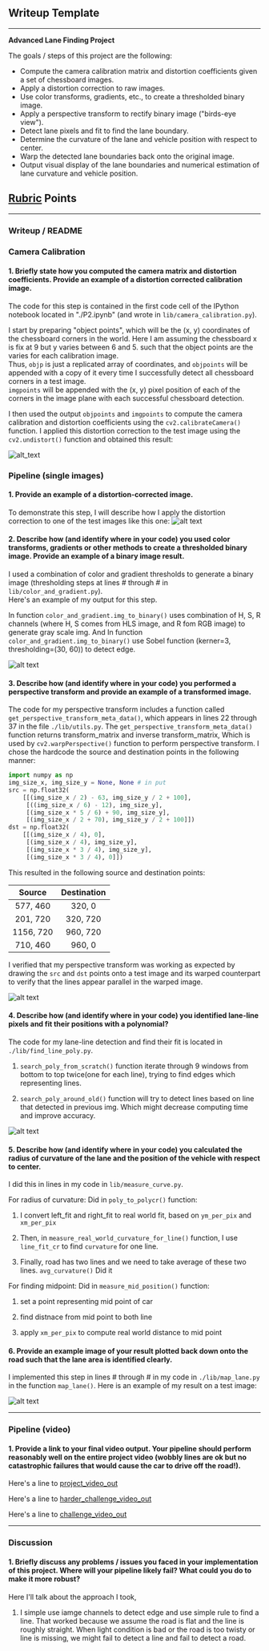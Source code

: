 ## Writeup Template


---

**Advanced Lane Finding Project**

The goals / steps of this project are the following:

* Compute the camera calibration matrix and distortion coefficients given 
a set of chessboard images.
* Apply a distortion correction to raw images.
* Use color transforms, gradients, etc., to create a thresholded binary image.
* Apply a perspective transform to rectify binary image ("birds-eye view").
* Detect lane pixels and fit to find the lane boundary.
* Determine the curvature of the lane and vehicle position with respect to center.
* Warp the detected lane boundaries back onto the original image.
* Output visual display of the lane boundaries and numerical estimation of 
lane curvature and vehicle position.

[compare_dist]: ./output_images/compare_dist.jpg
[undistort_img_road]: ./output_images/undistort_img_road.jpg
[bindary_img]: ./output_images/bindary_img.jpg
[transformed_img]: ./output_images/transformed_img.jpg
[search_poly_from_img]: ./output_images/search_poly_from_img.jpg
[example_output]: ./output_images/example_output.jpg

[project_video_out]: ./output_images/project_video_out.mp4
[harder_challenge_video_out]: ./output_images/harder_challenge_video_out.mp4
[challenge_video_out]: ./output_images/challenge_video_out.mp4

## [Rubric](https://review.udacity.com/#!/rubrics/571/view) Points

---

### Writeup / README

### Camera Calibration

#### 1. Briefly state how you computed the camera matrix and distortion coefficients. Provide an example of a distortion corrected calibration image.

The code for this step is contained in the first code cell of the IPython notebook located in 
"./P2.ipynb" (and wrote in `lib/camera_calibration.py`).  

I start by preparing "object points", which will be the (x, y) coordinates of the chessboard 
corners in the world. Here I am assuming the chessboard x is fix at 9 but y varies between 6 and 5. 
such that the object points are the varies for each calibration image.  
Thus, `objp` is just a replicated array of coordinates, and `objpoints` will be appended with 
a copy of it every time I successfully detect all chessboard corners in a test image.  
`imgpoints` will be appended with the (x, y) pixel position of each of the corners in the image
 plane with each successful chessboard detection.  

I then used the output `objpoints` and `imgpoints` to compute the camera calibration and distortion 
coefficients using the `cv2.calibrateCamera()` function.  I applied this distortion correction 
to the test image using the `cv2.undistort()` function and obtained this result: 

![alt_text][compare_dist]

### Pipeline (single images)

#### 1. Provide an example of a distortion-corrected image.

To demonstrate this step, I will describe how I apply the distortion correction to one of the test images like this one:
![alt text][undistort_img_road]

#### 2. Describe how (and identify where in your code) you used color transforms, gradients or other methods to create a thresholded binary image.  Provide an example of a binary image result.

I used a combination of color and gradient thresholds to generate a binary image 
(thresholding steps at lines # through # in `lib/color_and_gradient.py`).  
Here's an example of my output for this step.  

In function `color_and_gradient.img_to_binary()` uses combination of H, S, R channels 
(where H, S comes from HLS image, and R fom RGB image) to generate gray scale img. 
And In function `color_and_gradient.img_to_binary()` use Sobel function (kerner=3, thresholding=(30, 60)) 
to detect edge.

![alt text][bindary_img]

#### 3. Describe how (and identify where in your code) you performed a perspective transform and provide an example of a transformed image.

The code for my perspective transform includes a function called `get_perspective_transform_meta_data()`,
 which appears in lines 22 through 37 in the file `./lib/utils.py`. The `get_perspective_transform_meta_data()`
 function returns transform_matrix and inverse transform_matrix, Which is used by `cv2.warpPerspective()`
 function to perform perspective transform.
 I chose the hardcode the source and destination points in the following manner:

```python
import numpy as np
img_size_x, img_size_y = None, None # in put
src = np.float32(
    [[(img_size_x / 2) - 63, img_size_y / 2 + 100],
     [((img_size_x / 6) - 12), img_size_y],
     [(img_size_x * 5 / 6) + 90, img_size_y],
     [(img_size_x / 2 + 70), img_size_y / 2 + 100]])
dst = np.float32(
    [[(img_size_x / 4), 0],
     [(img_size_x / 4), img_size_y],
     [(img_size_x * 3 / 4), img_size_y],
     [(img_size_x * 3 / 4), 0]])
```

This resulted in the following source and destination points:

| Source	| Destination| 
|:---------:|:----------:| 
| 577, 460	| 320, 0	 | 
| 201, 720	| 320, 720	 | 
| 1156, 720	| 960, 720	 | 
| 710, 460	| 960, 0	 | 

I verified that my perspective transform was working as expected by drawing the `src` and `dst` points onto a test image and its warped counterpart to verify that the lines appear parallel in the warped image.

![alt text][transformed_img]

#### 4. Describe how (and identify where in your code) you identified lane-line pixels and fit their positions with a polynomial?


The code for my lane-line detection and find their fit is located in `./lib/find_line_poly.py`.

1. `search_poly_from_scratch()` function iterate through 9 windows from bottom to top twice(one for each line), trying to find 
edges which representing lines. 

2. `search_poly_around_old()` function will try to detect lines based on line that detected in previous img.
Which might decrease computing time and improve accuracy.


![alt text][search_poly_from_img]

#### 5. Describe how (and identify where in your code) you calculated the radius of curvature of the lane and the position of the vehicle with respect to center.

I did this in lines in my code in `lib/measure_curve.py`. 

For radius of curvature: Did in `poly_to_polycr()` function: 

1. I convert left_fit and right_fit to real world fit, based on `ym_per_pix` and `xm_per_pix`

2. Then, in `measure_real_world_curvature_for_line()` function, I use `line_fit_cr` to find `curvature` for one line.

3. Finally, road has two lines and we need to take average of these two lines. `avg_curvature()` Did it 

For finding midpoint: Did in `measure_mid_position()` function:

1. set a point representing mid point of car

2. find distnace from mid point to both line

3. apply `xm_per_pix` to compute real world distance to mid point 

#### 6. Provide an example image of your result plotted back down onto the road such that the lane area is identified clearly.

I implemented this step in lines # through # in my code in `./lib/map_lane.py` in the function `map_lane()`.  Here is an example of my result on a test image:

![alt text][example_output]

---

### Pipeline (video)

#### 1. Provide a link to your final video output.  Your pipeline should perform reasonably well on the entire project video (wobbly lines are ok but no catastrophic failures that would cause the car to drive off the road!).

Here's a line to [project_video_out]

Here's a line to [harder_challenge_video_out]

Here's a line to [challenge_video_out]

---

### Discussion

#### 1. Briefly discuss any problems / issues you faced in your implementation of this project.  Where will your pipeline likely fail?  What could you do to make it more robust?

Here I'll talk about the approach I took, 
1. I simple use iamge channels to detect edge and use simple rule to find a line.
That worked because we assume the road is flat and the line is roughly straight.
When light condition is bad or the road is too twisty or line is missing, we might fail to detect a line 
and fail to detect a road.
